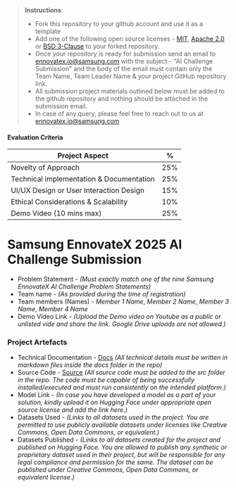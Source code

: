 > **Instructions**:  
> - Fork this repository to your github account and use it as a template
> - Add one of the following open source licenses - [MIT](https://opensource.org/licenses/MIT), [Apache 2.0](https://opensource.org/licenses/Apache-2.0) or [BSD 3-Clause](https://opensource.org/licenses/BSD-3-Clause) to your forked repository. 
> - Once your repository is ready for submission send an email to ennovatex.io@samsung.com with the subject - "AI Challenge Submission" and the body of the email must contain only the Team Name, Team Leader Name & your project GitHub repository link.
> - All submission project materials outlined below must be added to the github repository and nothing should be attached in the submission email.
> - In case of any query, please feel free to reach out to us at ennovatex.io@samsung.com

#### Evaluation Criteria

| Project Aspect | % |
| --- | --- |
| Novelty of Approach | 25% |
| Technical implementation & Documentation | 25% |
| UI/UX Design or User Interaction Design | 15% |
| Ethical Considerations & Scalability | 10% |
| Demo Video (10 mins max) | 25% |

# Samsung EnnovateX 2025 AI Challenge Submission

- Problem Statement - *(Must exactly match one of the nine Samsung EnnovateX AI Challenge Problem Statements)*
- Team name - *(As provided during the time of registration)*
- Team members (Names) - *Member 1 Name*, *Member 2 Name*, *Member 3 Name*, *Member 4 Name* 
- Demo Video Link - *(Upload the Demo video on Youtube as a public or unlisted vide and share the link. Google Drive uploads are not allowed.)*


### Project Artefacts

- Technical Documentation - [Docs](docs) *(All technical details must be written in markdown files inside the docs folder in the repo)*
- Source Code - [Source](src) *(All source code must be added to the src folder in the repo. The code must be capable of being successfully installed/executed and must run consistently on the intended platform.)*
- Model Link - *(In case you have developed a model as a part of your solution, kindly upload it on Hugging Face under appropriate open source license and add the link here.)*
- Datasets Used - *(Links to all datasets used in the project. You are permitted to use publicly available datasets under licenses like Creative Commons, Open Data Commons, or equivalent.)*
- Datasets Published - *(Links to all datasets created for the project and published on Hugging Face. You are allowed to publish any synthetic or proprietary dataset used in their project, but will be responsible for any legal compliance and permission for the same. The dataset can be published under Creative Commons, Open Data Commons, or equivalent license.)*

